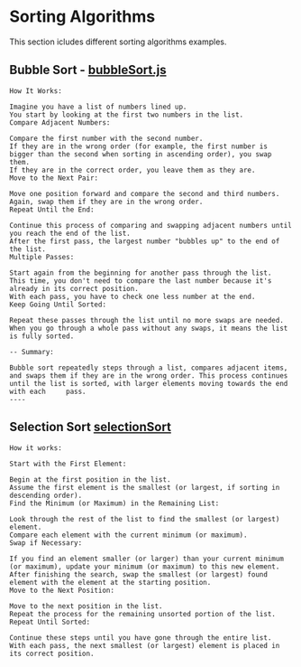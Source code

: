 # Sorting Algorithms

This section icludes different sorting algorithms examples.

## Bubble Sort - [bubbleSort.js](./HandsOn/bubbleSort.js)
`How It Works:`


    Imagine you have a list of numbers lined up.
    You start by looking at the first two numbers in the list.
    Compare Adjacent Numbers:

    Compare the first number with the second number.
    If they are in the wrong order (for example, the first number is bigger than the second when sorting in ascending order), you swap them.
    If they are in the correct order, you leave them as they are.
    Move to the Next Pair:

    Move one position forward and compare the second and third numbers.
    Again, swap them if they are in the wrong order.
    Repeat Until the End:

    Continue this process of comparing and swapping adjacent numbers until you reach the end of the list.
    After the first pass, the largest number "bubbles up" to the end of the list.
    Multiple Passes:

    Start again from the beginning for another pass through the list.
    This time, you don't need to compare the last number because it's already in its correct position.
    With each pass, you have to check one less number at the end.
    Keep Going Until Sorted:

    Repeat these passes through the list until no more swaps are needed.
    When you go through a whole pass without any swaps, it means the list is fully sorted.

    -- Summary:

    Bubble sort repeatedly steps through a list, compares adjacent items, and swaps them if they are in the wrong order. This process continues until the list is sorted, with larger elements moving towards the end with each     pass.
    ----

## Selection Sort [selectionSort](./HandsOn/selectionSort.js)
`How it works:`


    Start with the First Element:

    Begin at the first position in the list.
    Assume the first element is the smallest (or largest, if sorting in descending order).
    Find the Minimum (or Maximum) in the Remaining List:

    Look through the rest of the list to find the smallest (or largest) element.
    Compare each element with the current minimum (or maximum).
    Swap if Necessary:

    If you find an element smaller (or larger) than your current minimum (or maximum), update your minimum (or maximum) to this new element.
    After finishing the search, swap the smallest (or largest) found element with the element at the starting position.
    Move to the Next Position:

    Move to the next position in the list.
    Repeat the process for the remaining unsorted portion of the list.
    Repeat Until Sorted:

    Continue these steps until you have gone through the entire list.
    With each pass, the next smallest (or largest) element is placed in its correct position.
